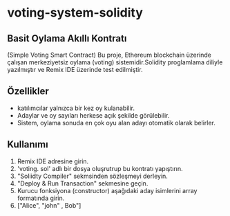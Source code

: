 # voting-system-solidity
## Basit Oylama Akıllı Kontratı 
(Simple Voting Smart Contract)
Bu proje, Ethereum blockchain üzerinde çalışan merkeziyetsiz oylama (voting) sistemidir.Solidity proglamlama diliyle yazılmıştır 
ve Remix IDE üzerinde test edilmiştir.
## Özellikler 
- katılımcılar yalnızca bir kez oy kulanabilir.
- Adaylar ve oy sayıları herkese açık şekilde görülebilir.
- Sistem, oylama sonuda en çok oyu alan adayı otomatik olarak belirler.
## Kullanımı 
1. Remix IDE adresine girin.
2. 'voting. sol' adlı bir dosya oluşrutrup bu kontratı yapıştırın.
3. "Soliidty Compiler" sekmsinden sözleşmeyi derleyin.
4. "Deploy & Run Transaction" sekmesine geçin.
5. Kurucu fonksiyona (constructor) aşağıdaki aday isimlerini array formatında girin. 
6.  ["Alice", "john" , Bob"]
